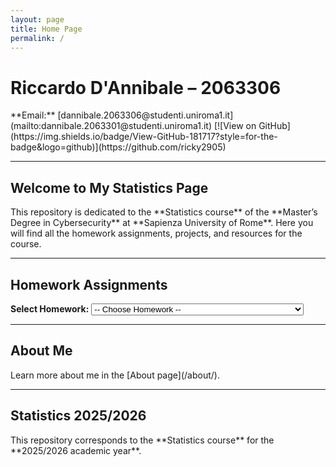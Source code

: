 ```yaml
---
layout: page
title: Home Page
permalink: /
---
```


# Riccardo D'Annibale – 2063306

<div class="card">
**Email:** [dannibale.2063306@studenti.uniroma1.it](mailto:dannibale.2063301@studenti.uniroma1.it)  
[![View on GitHub](https://img.shields.io/badge/View-GitHub-181717?style=for-the-badge&logo=github)](https://github.com/ricky2905)
</div>

<hr>

## Welcome to My Statistics Page

<div class="card">
This repository is dedicated to the **Statistics course** of the **Master’s Degree in Cybersecurity** at **Sapienza University of Rome**.  
Here you will find all the homework assignments, projects, and resources for the course.
</div>

<hr>

## Homework Assignments

<div class="card">
<label for="homework-select"><strong>Select Homework:</strong></label>
<select id="homework-select" onchange="if(this.value) window.location.href=this.value">
  <option value="">-- Choose Homework --</option>
  <option value="/HOMEWORK/homework1/">Homework 1 – Statistics and Its Role in Cybersecurity</option>
</select>
</div>

<hr>

## About Me

<div class="card">
Learn more about me in the [About page](/about/).
</div>

<hr>

## Statistics 2025/2026

<div class="card">
This repository corresponds to the **Statistics course** for the **2025/2026 academic year**.
</div>

